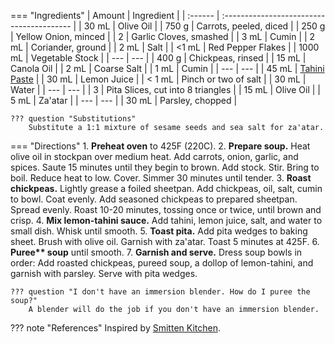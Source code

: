 === "Ingredients"
    | Amount  | Ingredient                                |
    | :------ | :---------------------------------------- |
    | 30 mL   | Olive Oil                                 |
    | 750 g   | Carrots, peeled, diced                    |
    | 250 g   | Yellow Onion, minced                      |
    | 2       | Garlic Cloves, smashed                    |
    | 3 mL    | Cumin                                     |
    | 2 mL    | Coriander, ground                         |
    | 2 mL    | Salt                                      |
    | <1 mL   | Red Pepper Flakes                         |
    | 1000 mL | Vegetable Stock                           |
    | ---     | ---                                       |
    | 400 g   | Chickpeas, rinsed                         |
    | 15 mL   | Canola Oil                                |
    | 2 mL    | Coarse Salt                               |
    | 1 mL    | Cumin                                     |
    | ---     | ---                                       |
    | 45 mL   | [Tahini Paste](../sauces/tahini-paste.md) |
    | 30 mL   | Lemon Juice                               |
    | < 1 mL  | Pinch or two of salt                      |
    | 30 mL   | Water                                     |
    | ---     | ---                                       |
    | 3       | Pita Slices, cut into 8 triangles         |
    | 15 mL   | Olive Oil                                 |
    | 5 mL    | Za'atar                                   |
    | ---     | ---                                       |
    | 30 mL   | Parsley, chopped                          |

    ??? question "Substitutions"
        Substitute a 1:1 mixture of sesame seeds and sea salt for za'atar.

=== "Directions"
    1. **Preheat oven** to 425F (220C).
    2. **Prepare soup.** Heat olive oil in stockpan over medium heat. Add carrots, onion, garlic, and spices. Saute 15 minutes until they begin to brown. Add stock. Stir. Bring to boil. Reduce heat to low. Cover. Simmer 30 minutes until tender.
    3. **Roast chickpeas.** Lightly grease a foiled sheetpan. Add chickpeas, oil, salt, cumin to bowl. Coat evenly. Add seasoned chickpeas to prepared sheetpan. Spread evenly. Roast 10-20 minutes, tossing once or twice, until brown and crisp.
    4. **Mix lemon-tahini sauce.** Add tahini, lemon juice, salt, and water to small dish. Whisk until smooth.
    5. **Toast pita.** Add pita wedges to baking sheet. Brush with olive oil. Garnish with za'atar. Toast 5 minutes at 425F.
    6. **Puree\*\* soup** until smooth.
    7. **Garnish and serve.** Dress soup bowls in order: Add roasted chickpeas, pureed soup, a dollop of lemon-tahini, and garnish with parsley. Serve with pita wedges.

    ??? question "I don't have an immersion blender. How do I puree the soup?"
        A blender will do the job if you don't have an immersion blender.

??? note "References"
    Inspired by [Smitten Kitchen](https://smittenkitchen.com/2013/01/carrot-soup-with-tahini-and-crisped-chickpeas/).
